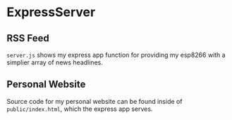 # ExpressServer

## RSS Feed
`server.js` shows my express app function for providing my esp8266 with a simplier array of news headlines.

## Personal Website
Source code for my personal website can be found inside of `public/index.html`, which the express app serves.